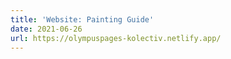 ```yaml
---
title: 'Website: Painting Guide'
date: 2021-06-26
url: https://olympuspages-kolectiv.netlify.app/
---
```

